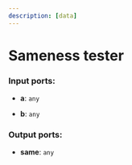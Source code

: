 ```yaml
---
description: [data]
---
```


# Sameness tester

### Input ports:

* __a__: `any`


* __b__: `any`

### Output ports:

* __same__: `any`

